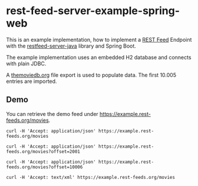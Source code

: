 # rest-feed-server-example-spring-web

This is an example implementation, how to implement a [REST Feed](https://rest-feeds.org) Endpoint 
with the [restfeed-server-java](https://github.com/rest-feeds/restfeed-server-java) library and Spring Boot.

The example implementation uses an embedded H2 database and connects with plain JDBC.

A [themoviedb.org](https://www.themoviedb.org/) file export is used to populate data.
The first 10.005 entries are imported.

## Demo
You can retrieve the demo feed under https://example.rest-feeds.org/movies.

```
curl -H 'Accept: application/json' https://example.rest-feeds.org/movies
```

```
curl -H 'Accept: application/json' https://example.rest-feeds.org/movies?offset=2001
```

```
curl -H 'Accept: application/json' https://example.rest-feeds.org/movies?offset=10006
```
 
```
curl -H 'Accept: text/xml' https://example.rest-feeds.org/movies
```
